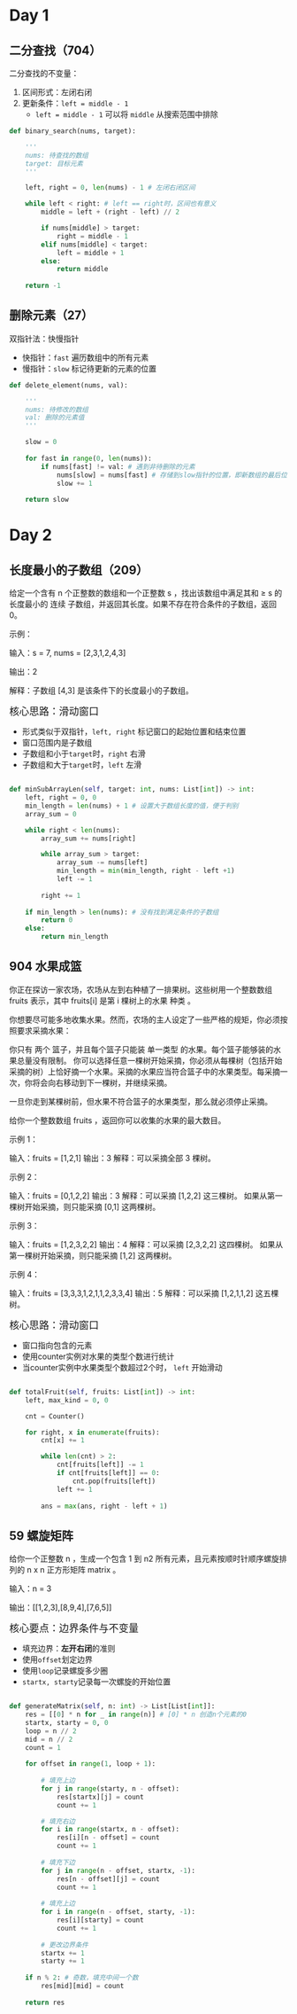 # Day 1

## 二分查找（704）

二分查找的不变量：

1. 区间形式：左闭右闭
2. 更新条件：`left = middle - 1`
   - `left = middle - 1` 可以将 `middle` 从搜索范围中排除

```python
def binary_search(nums, target):

    '''
    nums: 待查找的数组
    target: 目标元素
    '''

    left, right = 0, len(nums) - 1 # 左闭右闭区间

    while left < right: # left == right时，区间也有意义
        middle = left + (right - left) // 2

        if nums[middle] > target:
            right = middle - 1
        elif nums[middle] < target:
            left = middle + 1
        else:
            return middle
    
    return -1

```
## 删除元素（27）

双指针法：快慢指针

- 快指针：`fast` 遍历数组中的所有元素
- 慢指针：`slow` 标记待更新的元素的位置

```python
def delete_element(nums, val):

    '''
    nums: 待修改的数组
    val: 删除的元素值
    '''

    slow = 0
    
    for fast in range(0, len(nums)):
        if nums[fast] != val: # 遇到非待删除的元素
            nums[slow] = nums[fast] # 存储到slow指针的位置，即新数组的最后位置
            slow += 1
    
    return slow

```

# Day 2

## 长度最小的子数组（209）

给定一个含有 n 个正整数的数组和一个正整数 s ，找出该数组中满足其和 ≥ s 的长度最小的 连续 子数组，并返回其长度。如果不存在符合条件的子数组，返回 0。

示例：

输入：s = 7, nums = [2,3,1,2,4,3]

输出：2

解释：子数组 [4,3] 是该条件下的长度最小的子数组。

<font size = 4>核心思路：滑动窗口</font>

- 形式类似于双指针，`left, right` 标记窗口的起始位置和结束位置
- 窗口范围内是子数组
- 子数组和小于`target`时，`right` 右滑
- 子数组和大于`target`时，`left` 左滑

```python

def minSubArrayLen(self, target: int, nums: List[int]) -> int:
    left, right = 0, 0
    min_length = len(nums) + 1 # 设置大于数组长度的值，便于判别
    array_sum = 0

    while right < len(nums):
        array_sum += nums[right]

        while array_sum > target:
            array_sum -= nums[left]
            min_length = min(min_length, right - left +1)
            left -= 1
        
        right += 1
    
    if min_length > len(nums): # 没有找到满足条件的子数组
        return 0
    else:
        return min_length

```


## 904 水果成篮

你正在探访一家农场，农场从左到右种植了一排果树。这些树用一个整数数组 fruits 表示，其中 fruits[i] 是第 i 棵树上的水果 种类 。

你想要尽可能多地收集水果。然而，农场的主人设定了一些严格的规矩，你必须按照要求采摘水果：

你只有 两个 篮子，并且每个篮子只能装 单一类型 的水果。每个篮子能够装的水果总量没有限制。
你可以选择任意一棵树开始采摘，你必须从每棵树（包括开始采摘的树）上恰好摘一个水果。采摘的水果应当符合篮子中的水果类型。每采摘一次，你将会向右移动到下一棵树，并继续采摘。

一旦你走到某棵树前，但水果不符合篮子的水果类型，那么就必须停止采摘。

给你一个整数数组 fruits ，返回你可以收集的水果的最大数目。

示例 1：

输入：fruits = [1,2,1]
输出：3
解释：可以采摘全部 3 棵树。

示例 2：

输入：fruits = [0,1,2,2]
输出：3
解释：可以采摘 [1,2,2] 这三棵树。
如果从第一棵树开始采摘，则只能采摘 [0,1] 这两棵树。

示例 3：

输入：fruits = [1,2,3,2,2]
输出：4
解释：可以采摘 [2,3,2,2] 这四棵树。
如果从第一棵树开始采摘，则只能采摘 [1,2] 这两棵树。

示例 4：

输入：fruits = [3,3,3,1,2,1,1,2,3,3,4]
输出：5
解释：可以采摘 [1,2,1,1,2] 这五棵树。

<font size = 4>核心思路：滑动窗口</font>

- 窗口指向包含的元素
- 使用counter实例对水果的类型个数进行统计
- 当counter实例中水果类型个数超过2个时， `left` 开始滑动

```python

def totalFruit(self, fruits: List[int]) -> int:
    left, max_kind = 0, 0

    cnt = Counter()

    for right, x in enumerate(fruits):
        cnt[x] += 1

        while len(cnt) > 2:
            cnt[fruits[left]] -= 1
            if cnt[fruits[left]] == 0:
                cnt.pop(fruits[left])
            left += 1
        
        ans = max(ans, right - left + 1)

```

## 59 螺旋矩阵

给你一个正整数 n ，生成一个包含 1 到 n2 所有元素，且元素按顺时针顺序螺旋排列的 n x n 正方形矩阵 matrix 。

输入：n = 3

输出：[[1,2,3],[8,9,4],[7,6,5]]

<font size = 4>核心要点：边界条件与不变量</font>

- 填充边界：**左开右闭**的准则
- 使用`offset`划定边界
- 使用`loop`记录螺旋多少圈
- `startx, starty`记录每一次螺旋的开始位置

```python

def generateMatrix(self, n: int) -> List[List[int]]:
    res = [[0] * n for _ in range(n)] # [0] * n 创造n个元素的0
    startx, starty = 0, 0
    loop = n // 2
    mid = n // 2
    count = 1
    
    for offset in range(1, loop + 1):
        
        # 填充上边
        for j in range(starty, n - offset):
            res[startx][j] = count
            count += 1

        # 填充右边
        for i in range(startx, n - offset):
            res[i][n - offset] = count
            count += 1
        
        # 填充下边
        for j in range(n - offset, startx, -1):
            res[n - offset][j] = count
            count += 1
        
        # 填充上边
        for i in range(n - offset, starty, -1):
            res[i][starty] = count
            count += 1
        
        # 更改边界条件
        startx += 1
        starty += 1
    
    if n % 2: # 奇数，填充中间一个数
        res[mid][mid] = count
    
    return res
```
